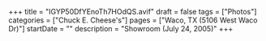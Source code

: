 +++
title = "IGYP50DfYEnoTh7HOdQS.avif"
draft = false
tags = ["Photos"]
categories = ["Chuck E. Cheese's"]
pages = ["Waco, TX (5106 West Waco Dr)"]
startDate = ""
description = "Showroom (July 24, 2005)"
+++
